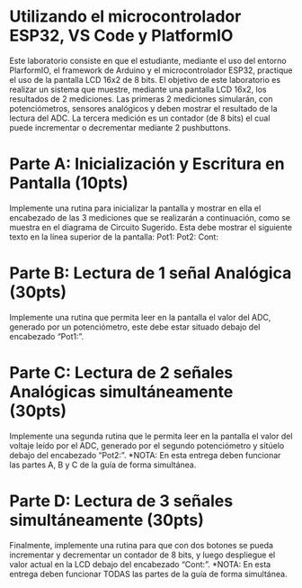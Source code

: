 # Utilizando el microcontrolador ESP32, VS Code y PlatformIO
Este laboratorio consiste en que el estudiante, mediante el uso del entorno
PlarformIO, el framework de Arduino y el microcontrolador ESP32, practique el
uso de la pantalla LCD 16x2 de 8 bits.
El objetivo de este laboratorio es realizar un sistema que muestre, mediante una
pantalla LCD 16x2, los resultados de 2 mediciones. Las primeras 2 mediciones
simularán, con potenciómetros, sensores analógicos y deben mostrar el resultado
de la lectura del ADC. La tercera medición es un contador (de 8 bits) el cual puede
incrementar o decrementar mediante 2 pushbuttons.
# Parte A: Inicialización y Escritura en Pantalla (10pts)
Implemente una rutina para inicializar la pantalla y mostrar en ella el encabezado
de las 3 mediciones que se realizarán a continuación, como se muestra en el
diagrama de Circuito Sugerido. Esta debe mostrar el siguiente texto en la línea
superior de la pantalla:
Pot1: Pot2: Cont:

# Parte B: Lectura de 1 señal Analógica (30pts)
Implemente una rutina que permita leer en la pantalla el valor del ADC, generado
por un potenciómetro, este debe estar situado debajo del encabezado “Pot1:”.

# Parte C: Lectura de 2 señales Analógicas simultáneamente (30pts)
Implemente una segunda rutina que le permita leer en la pantalla el valor del
voltaje leído por el ADC, generado por el segundo potenciómetro y sitúelo debajo
del encabezado “Pot2:”.
*NOTA: En esta entrega deben funcionar las partes A, B y C de la guía de forma simultánea.

# Parte D: Lectura de 3 señales simultáneamente (30pts)
Finalmente, implemente una rutina para que con dos botones se pueda
incrementar y decrementar un contador de 8 bits, y luego despliegue el valor
actual en la LCD debajo del encabezado “Cont:”. *NOTA: En esta entrega deben funcionar
TODAS las partes de la guía de forma simultánea.
